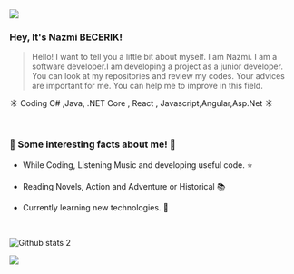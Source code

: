 <img src="https://miro.medium.com/max/1400/0*1mzotR23unNhunBc.png">

### Hey, It's Nazmi BECERIK! 
>Hello! I want to tell you a little bit about myself. I am Nazmi. I am a software developer.I am developing a project as a junior developer. You can look at my repositories and review my codes.  Your advices are important  for me. You can help me to improve in this field.


☀️ Coding C# ,Java, .NET Core , React , Javascript,Angular,Asp.Net  ☀️

<br>

### 🧬 Some interesting facts about me! 🧬
 
  - While Coding, Listening Music and developing useful code. ⭐️

  - Reading Novels, Action and Adventure or Historical 📚
  
  - Currently learning new technologies. 🥢
  
  <br>
  
![Github stats 2](https://github-readme-stats.vercel.app/api?username=nazmibecerik&show_icons=true&theme=radical)

<img align="center" src="https://github-readme-stats.vercel.app/api/top-langs/?username=nazmibecerik&count_private=true&layout=compact" />
